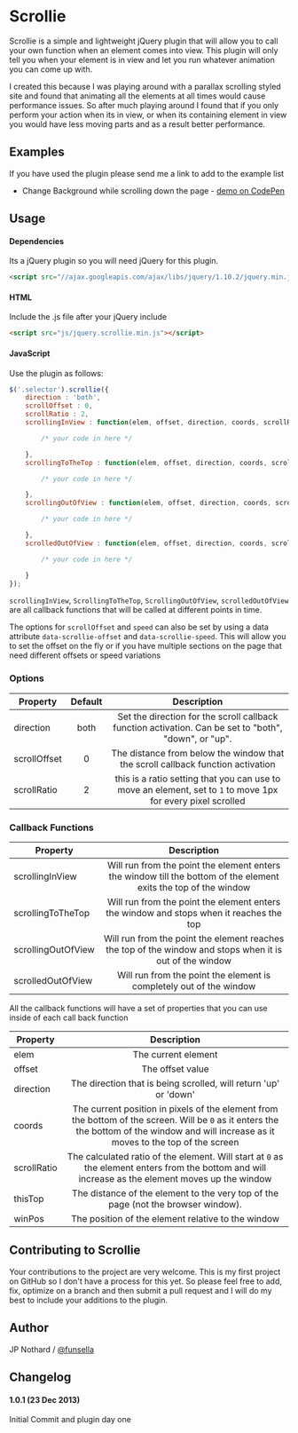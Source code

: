 # Scrollie

Scrollie is a simple and lightweight jQuery plugin that will allow you to call your own function when an element comes into view. This plugin will only tell you when your element is in view and let you run whatever animation you can come up with.

I created this because I was playing around with a parallax scrolling styled site and found that animating all the elements at all times would cause performance issues. So after much playing around I found that if you only perform your action when its in view, or when its containing element in view you would have less moving parts and as a result better performance.

## Examples
If you have used the plugin please send me a link to add to the example list

* Change Background while scrolling down the page - [demo on CodePen](http://codepen.io/Funsella/pen/yLfAG)

## Usage

#### Dependencies

Its a jQuery plugin so you will need jQuery for this plugin.
```html
<script src="//ajax.googleapis.com/ajax/libs/jquery/1.10.2/jquery.min.js"></script>
```

#### HTML

Include the .js file after your jQuery include
```html
<script src="js/jquery.scrollie.min.js"></script>
```

#### JavaScript

Use the plugin as follows:

```js
$('.selector').scrollie({
    direction : 'both',
    scrollOffset : 0,
    scrollRatio : 2,
    scrollingInView : function(elem, offset, direction, coords, scrollRatio, thisTop, winPos){

        /* your code in here */

    },
    scrollingToTheTop : function(elem, offset, direction, coords, scrollRatio, thisTop, winPos){

        /* your code in here */

    },
    scrollingOutOfView : function(elem, offset, direction, coords, scrollRatio, thisTop, winPos){

        /* your code in here */

    },
    scrolledOutOfView : function(elem, offset, direction, coords, scrollRatio, thisTop, winPos){

        /* your code in here */

    }
});
```

`scrollingInView`, `ScrollingToTheTop`, `ScrollingOutOfView`, `scrolledOutOfView` are all callback functions that will be called at different points in time. 

The options for `scrollOffset` and `speed` can also be set by using a data attribute `data-scrollie-offset` and `data-scrollie-speed`. This will allow you to set the offset on the fly or if you have multiple sections on the page that need different offsets or speed variations


### Options

| Property      |Default        | Description                                                                      |
| ------------- |:-------------:|:--------------------------------------------------------------------------------:|
| direction     | both          | Set the direction for the scroll callback function activation. Can be set to "both", "down", or "up". |
| scrollOffset  | 0             | The distance from below the window that the scroll callback function activation  |
| scrollRatio   | 2             | this is a ratio setting that you can use to move an element, set to `1` to move 1px for every pixel scrolled |


### Callback Functions

| Property            | Description                                                                      |
| ------------------- |:--------------------------------------------------------------------------------:|
| scrollingInView     | Will run from the point the element enters the window till the bottom of the element exits the top of the window	|
| scrollingToTheTop   |	Will run from the point the element enters the window and stops when it reaches the top 	|
| scrollingOutOfView  |	Will run from the point the element reaches the top of the window and stops when it is out of the window	|
| scrolledOutOfView   |	Will run from the point the element is completely out of the window	 |

All the callback functions will have a set of properties that you can use inside of each call back function

| Property            | Description                                                                      |
| ------------------- |:--------------------------------------------------------------------------------:|
| elem     			  | The current element	|
| offset              | The offset value	|
| direction		  | The direction that is being scrolled, will return 'up' or 'down'	|
| coords              | The current position in pixels of the element from the bottom of the screen. Will be `0` as it enters the the bottom of the window and will increase as it moves to the top of the screen 	|
| scrollRatio         | The calculated ratio of the element. Will start at `0` as the element enters from the bottom and will increase as the element moves up the window	|
| thisTop             | The distance of the element to the very top of the page (not the browser window).	|
| winPos              | The position of the element relative to the window	|


## Contributing to Scrollie

Your contributions to the project are very welcome. This is my first project on GitHub so I don't have a process for this yet. So please feel free to add, fix, optimize on a branch and then submit a pull request and I will do my best to include your additions to the plugin.  

## Author
JP Nothard / [@funsella](https://twitter.com/Funsella)


## Changelog

#### 1.0.1 (23 Dec 2013)
Initial Commit and plugin day one






